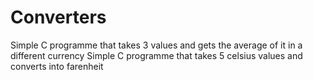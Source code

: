 # Converters
Simple C programme that takes 3 values and gets the average of it in a different currency
Simple C programme that takes 5 celsius values and converts into farenheit

